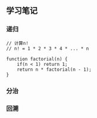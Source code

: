 ## 学习笔记

### 递归
```
// 计算n!
// n! = 1 * 2 * 3 * 4 * ... * n

function factorial(n) {
    if(n < 1) return 1;
    return n * factorial(n - 1);
}
```

### 分治

### 回溯

